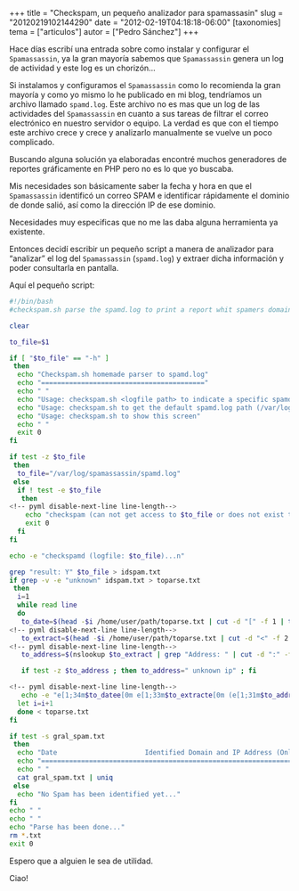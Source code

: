 +++
title = "Checkspam, un pequeño analizador para spamassasin"
slug = "20120219102144290"
date = "2012-02-19T04:18:18-06:00"
[taxonomies]
tema = ["articulos"]
autor = ["Pedro Sánchez"]
+++

Hace días escribí una entrada sobre como instalar y configurar el
`Spamassassin`, ya la gran mayoría sabemos que `Spamassassin` genera un log de
actividad y este log es un chorizón…

Si instalamos y configuramos el `Spamassassin` como lo recomienda la gran
mayoría y como yo mismo lo he publicado en mi blog, tendríamos un archivo
llamado `spamd.log`. Este archivo no es mas que un log de las actividades del
`Spamassassin` en cuanto a sus tareas de filtrar el correo electrónico en
nuestro servidor o equipo. La verdad es que con el tiempo este archivo crece y
crece y analizarlo manualmente se vuelve un poco complicado.

Buscando alguna solución ya elaboradas encontré muchos generadores de reportes
gráficamente en PHP pero no es lo que yo buscaba.

Mis necesidades son básicamente saber la fecha y hora en que el `Spamassassin`
identificó un correo SPAM e identificar rápidamente el dominio de donde salió,
así como la dirección IP de ese dominio.

Necesidades muy especificas que no me las daba alguna herramienta ya existente.

Entonces decidí escribir un pequeño script a manera de analizador para
“analizar” el log del `Spamassassin` (`spamd.log`) y extraer dicha información y
poder consultarla en pantalla.

<!-- more -->
Aquí el pequeño script:

```sh
#!/bin/bash
#checkspam.sh parse the spamd.log to print a report whit spamers domain and IP Address

clear

to_file=$1

if [ "$to_file" == "-h" ]
 then
  echo "Checkspam.sh homemade parser to spamd.log"
  echo "========================================="
  echo " "
  echo "Usage: checkspam.sh <logfile path> to indicate a specific spamd.log path"
  echo "Usage: checkspam.sh to get the default spamd.log path (/var/log/spamassassin/spamd.log)"
  echo "Usage: checkspam.sh to show this screen"
  echo " "
  exit 0
fi

if test -z $to_file
 then
  to_file="/var/log/spamassassin/spamd.log"
 else
  if ! test -e $to_file
   then
<!-- pyml disable-next-line line-length-->
    echo "checkspam (can not get access to $to_file or does not exist the log, try again...)"
    exit 0
  fi
fi

echo -e "checkspamd (logfile: $to_file)...n"

grep "result: Y" $to_file > idspam.txt
if grep -v -e "unknown" idspam.txt > toparse.txt
 then
  i=1
  while read line
  do
   to_date=$(head -$i /home/user/path/toparse.txt | cut -d "[" -f 1 | tail -1)
<!-- pyml disable-next-line line-length-->
   to_extract=$(head -$i /home/user/path/toparse.txt | cut -d "<" -f 2 | cut -d "@" -f 2 | cut -d ">" -f 1 | tail -1)
<!-- pyml disable-next-line line-length-->
   to_address=$(nslookup $to_extract | grep "Address: " | cut -d ":" -f 2 | tail -1)

   if test -z $to_address ; then to_address=" unknown ip" ; fi

<!-- pyml disable-next-line line-length-->
   echo -e "e[1;34m$to_datee[0m e[1;33m$to_extracte[0m (e[1;31m$to_address e[0m)" >> gral_spam.txt
  let i=i+1
  done < toparse.txt
fi

if test -s gral_spam.txt
 then
  echo "Date                      Identified Domain and IP Address (Only if is available)"
  echo "================================================================================="
  echo " "
  cat gral_spam.txt | uniq
 else
  echo "No Spam has been identified yet..."
fi
echo " "
echo " "
echo "Parse has been done..."
rm *.txt
exit 0
```

Espero que a alguien le sea de utilidad.

Ciao!
